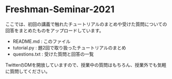 # Freshman-Seminar-2021

ここでは、初回の講義で触れたチュートリアルのまとめや受けた質問についての回答をまとめたものをアップロードしています。

- README.md : このファイル
- tutorial.py : 題2回で取り扱ったチュートリアルのまとめ
- questions.txt : 受けた質問と回答の一覧

TwitterのDMを開放していますので、授業中の質問はもちろん、授業外でも気軽に質問してください。
